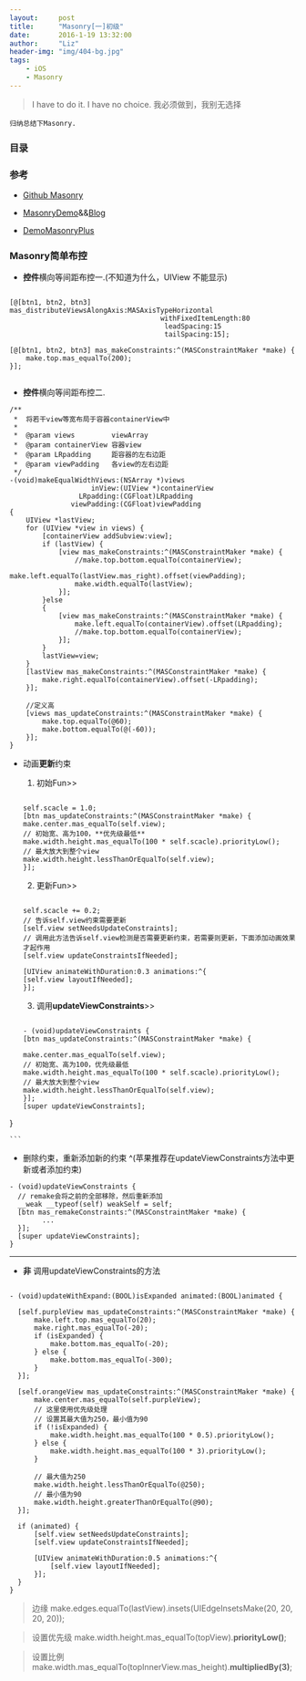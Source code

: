 ```yaml
---
layout:     post
title:      "Masonry[一]初级"
date:       2016-1-19 13:32:00
author:     "Liz"
header-img: "img/404-bg.jpg"
tags:
    - iOS
    - Masonry
---
```


> I have to do it. I have no choice.
> 我必须做到，我别无选择

```
归纳总结下Masonry.
```


### 目录
<link rel="stylesheet" href="http://yandex.st/highlightjs/6.2/styles/googlecode.min.css">
  
<script src="http://code.jquery.com/jquery-1.7.2.min.js"></script>
<script src="http://yandex.st/highlightjs/6.2/highlight.min.js"></script>
  
<script>hljs.initHighlightingOnLoad();</script>
<script type="text/javascript">
 $(document).ready(function(){
      $("h2,h3,h4,h5,h6").each(function(i,item){
        var tag = $(item).get(0).localName;
        $(item).attr("id","wow"+i);
        $("#category").append('<a class="new'+tag+'" href="#wow'+i+'">'+$(this).text()+'</a></br>');
        $(".newh2").css("margin-left",0);
        $(".newh3").css("margin-left",20);
        $(".newh4").css("margin-left",40);
        $(".newh5").css("margin-left",60);
        $(".newh6").css("margin-left",80);
      });
 });
</script>
<div id="category"></div>



### 参考
- [Github Masonry](https://github.com/SnapKit/Masonry)
- [MasonryDemo](https://github.com/CoderJackyHuang/MasonryDemo)&&[Blog](http://www.henishuo.com/category/autolayout/)

- [DemoMasonryPlus](https://github.com/adad184/DemoMasonryPlus)


### Masonry简单布控

- **控件**横向等间距布控一.(不知道为什么，UIView 不能显示)

```

[@[btn1, btn2, btn3] mas_distributeViewsAlongAxis:MASAxisTypeHorizontal
              						 withFixedItemLength:80
                                      leadSpacing:15
                                      tailSpacing:15]; 

[@[btn1, btn2, btn3] mas_makeConstraints:^(MASConstraintMaker *make) {
    make.top.mas_equalTo(200);
}]; 
  
```

- **控件**横向等间距布控二.

```
/**
 *  将若干view等宽布局于容器containerView中
 *
 *  @param views         viewArray
 *  @param containerView 容器view
 *  @param LRpadding     距容器的左右边距
 *  @param viewPadding   各view的左右边距
 */
-(void)makeEqualWidthViews:(NSArray *)views
                    inView:(UIView *)containerView
                 LRpadding:(CGFloat)LRpadding
               viewPadding:(CGFloat)viewPadding
{
    UIView *lastView;
    for (UIView *view in views) {
        [containerView addSubview:view];
        if (lastView) {
            [view mas_makeConstraints:^(MASConstraintMaker *make) {
                //make.top.bottom.equalTo(containerView);
                make.left.equalTo(lastView.mas_right).offset(viewPadding);
                make.width.equalTo(lastView);
            }];
        }else
        {
            [view mas_makeConstraints:^(MASConstraintMaker *make) {
                make.left.equalTo(containerView).offset(LRpadding);
                //make.top.bottom.equalTo(containerView);
            }];
        }
        lastView=view;
    }
    [lastView mas_makeConstraints:^(MASConstraintMaker *make) {
        make.right.equalTo(containerView).offset(-LRpadding);
    }];
    
    //定义高
    [views mas_updateConstraints:^(MASConstraintMaker *make) {
        make.top.equalTo(@60);
        make.bottom.equalTo(@(-60));
    }];
}

```


- 动画**更新**约束

	1. 初始Fun>>
		
	```	
		
	self.scacle = 1.0;
  [btn mas_updateConstraints:^(MASConstraintMaker *make) {
    make.center.mas_equalTo(self.view);
    // 初始宽、高为100，**优先级最低**
    make.width.height.mas_equalTo(100 * self.scacle).priorityLow();
    // 最大放大到整个view
    make.width.height.lessThanOrEqualTo(self.view);
  }];
  
	```
		
	2. 更新Fun>>
	
	```
	
	self.scacle += 0.2;
  // 告诉self.view约束需要更新
  [self.view setNeedsUpdateConstraints];
  // 调用此方法告诉self.view检测是否需要更新约束，若需要则更新，下面添加动画效果才起作用
  [self.view updateConstraintsIfNeeded];
  
  [UIView animateWithDuration:0.3 animations:^{
    [self.view layoutIfNeeded];
  }];
  
	```

	3. 调用**updateViewConstraints**>>

	```
	
	- (void)updateViewConstraints {
  [btn mas_updateConstraints:^(MASConstraintMaker *make) {
    
    make.center.mas_equalTo(self.view);
    // 初始宽、高为100，优先级最低
    make.width.height.mas_equalTo(100 * self.scacle).priorityLow();
    // 最大放大到整个view
    make.width.height.lessThanOrEqualTo(self.view);
  }];
  [super updateViewConstraints];
}	

	```

- 删除约束，重新添加新的约束
  ^(苹果推荐在updateViewConstraints方法中更新或者添加约束)
  
```
- (void)updateViewConstraints {
  // remake会将之前的全部移除，然后重新添加
  __weak __typeof(self) weakSelf = self;
  [btn mas_remakeConstraints:^(MASConstraintMaker *make) {
		...
  }];
  [super updateViewConstraints];
}
```

***

- **非** 调用updateViewConstraints的方法

```
	
- (void)updateWithExpand:(BOOL)isExpanded animated:(BOOL)animated {
 
  [self.purpleView mas_updateConstraints:^(MASConstraintMaker *make) {
      make.left.top.mas_equalTo(20);
      make.right.mas_equalTo(-20);
      if (isExpanded) {
          make.bottom.mas_equalTo(-20);
      } else {
          make.bottom.mas_equalTo(-300);
      }
  }];
    
  [self.orangeView mas_updateConstraints:^(MASConstraintMaker *make) {
      make.center.mas_equalTo(self.purpleView);
      // 这里使用优先级处理
      // 设置其最大值为250，最小值为90
      if (!isExpanded) {
          make.width.height.mas_equalTo(100 * 0.5).priorityLow();
      } else {
          make.width.height.mas_equalTo(100 * 3).priorityLow();
      }
      
      // 最大值为250
      make.width.height.lessThanOrEqualTo(@250);
      // 最小值为90
      make.width.height.greaterThanOrEqualTo(@90);
  }];
  
  if (animated) {
      [self.view setNeedsUpdateConstraints];
      [self.view updateConstraintsIfNeeded];
      
      [UIView animateWithDuration:0.5 animations:^{
          [self.view layoutIfNeeded];
      }];
  }
}
```


>边缘
> make.edges.equalTo(lastView).insets(UIEdgeInsetsMake(20, 20, 20, 20));

>设置优先级
> make.width.height.mas_equalTo(topView).**priorityLow()**;

>设置比例
>make.width.mas_equalTo(topInnerView.mas_height).**multipliedBy(3)**;



